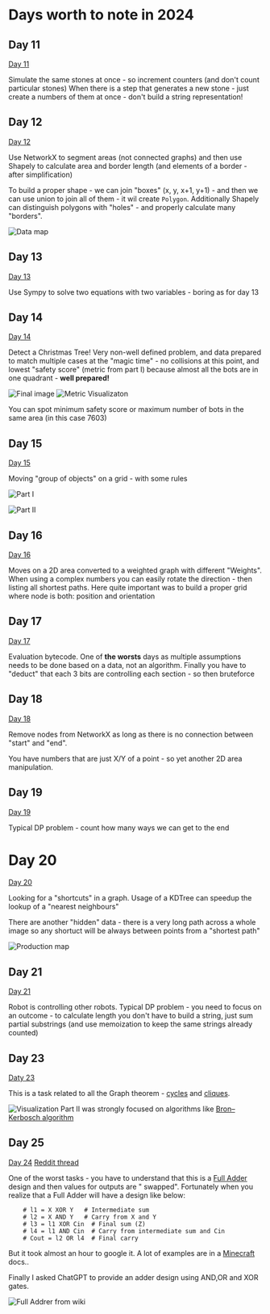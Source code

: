 # Days worth to note in 2024

## Day 11

[Day 11](11/README.md)

Simulate the same stones at once - so increment counters (and don't count particular stones)
When there is a step that generates a new stone - just create a numbers of them at once - don't build a string
representation!

## Day 12

[Day 12](12/README.md)

Use NetworkX to segment areas (not connected graphs) and then use Shapely to calculate area and border length (and
elements of a border - after simplification)

To build a proper shape - we can join "boxes" (x, y, x+1, y+1) - and then we can use union to join all of them - it wil
create `Polygon`.
Additionally Shapely can distinguish polygons with "holes" - and properly calculate many "borders".

![Data map](12/area-data.txt.png)

## Day 13

[Day 13](13/README.md)

Use Sympy to solve two equations with two variables - boring as for day 13

## Day 14

[Day 14](14/README.md)

Detect a Christmas Tree! Very non-well defined problem, and data prepared to match multiple cases at the "magic time" -
no collisions at this point, and lowest "safety score" (metric from part I) because almost all the bots are in one
quadrant - **well prepared!**

![Final image](14/visualization-tree.png)
![Metric Visualizaton](14/visualisation.png)

You can spot minimum safety score or maximum number of bots in the same area (in this case 7603)

## Day 15

[Day 15](15/README.md)

Moving "group of objects" on a grid - with some rules

![Part I](15/animation-part1-data.gif)

![Part II](15/animation-part2-data.gif)

## Day 16

[Day 16](16/README.md)

Moves on a 2D area converted to a weighted graph with different "Weights". When using a complex numbers you can easily
rotate the direction - then listing all shortest paths. Here quite important was to build a proper grid where node is
both: position and orientation

## Day 17

[Day 17](17/README.md)

Evaluation bytecode. One of **the worsts** days as multiple assumptions needs to be done based on a data, not an
algorithm.
Finally you have to "deduct" that each 3 bits are controlling each section - so then bruteforce

## Day 18

[Day 18](18/README.md)

Remove nodes from NetworkX as long as there is no connection between "start" and "end".

You have numbers that are just X/Y of a point - so yet another 2D area manipulation.

## Day 19

[Day 19](19/README.md)

Typical DP problem - count how many ways we can get to the end

# Day 20

[Day 20](20/README.md)

Looking for a "shortcuts" in a graph. Usage of a KDTree can speedup the lookup of a "nearest neighbours"

There are another "hidden" data - there is a very long path across a whole image so any shortuct will be always between
points from a "shortest path"

![Production map](20/map-data.txt.png)

## Day 21

[Day 21](21/README.md)

Robot is controlling other robots. Typical DP problem - you need to focus on an outcome - to calculate length you don't
have to build a string, just sum partial substrings (and use memoization to keep the same strings already counted)

## Day 23

[Daty 23](23/README.md)

This is a task related to all the Graph theorem - [cycles](https://en.wikipedia.org/wiki/Cycle_(graph_theory))
and [cliques](https://en.wikipedia.org/wiki/Clique_(graph_theory)).

![Visualization](23/visualization-data.txt.png)
Part II was strongly focused on algorithms
like [Bron–Kerbosch algorithm](https://en.wikipedia.org/wiki/Bron%E2%80%93Kerbosch_algorithm)

## Day 25

[Day 24](24/README.md) [Reddit thread](https://www.reddit.com/r/adventofcode/comments/1hl698z/2024_day_24_solutions/)

One of the worst tasks - you have to understand that this is
a [Full Adder](https://www.geeksforgeeks.org/binary-adder-with-logic-gates/) design and then values for outputs are "
swapped". Fortunately when you realize that a Full Adder will have a design like below:

```
    # l1 = X XOR Y   # Intermediate sum
    # l2 = X AND Y   # Carry from X and Y
    # l3 = l1 XOR Cin  # Final sum (Z)
    # l4 = l1 AND Cin  # Carry from intermediate sum and Cin
    # Cout = l2 OR l4  # Final carry
```

But it took almost an hour to google it. A lot of examples are in
a [Minecraft](https://minecraft.fandom.com/wiki/Tutorials/Logic_gates) docs..

Finally I asked ChatGPT to provide an adder design using AND,OR and XOR gates.

![Full Addrer from wiki](24/Full-adder_logic_diagram.svg)
